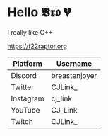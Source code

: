 
# Hello 𝖁𝖗𝖔 💔

I really like C++

https://f22raptor.org

| Platform | Username |
| -------- | -------- |
| Discord |  breastenjoyer |
| Twitter | CJLink_ |
| Instagram | cj_link |
| YouTube | CJ_Link |
| Twitch | CJLink_ |

